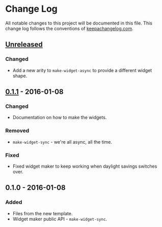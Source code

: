 # Change Log
All notable changes to this project will be documented in this file. This change log follows the conventions of [keepachangelog.com](http://keepachangelog.com/).

## [Unreleased][unreleased]
### Changed
- Add a new arity to `make-widget-async` to provide a different widget shape.

## [0.1.1] - 2016-01-08
### Changed
- Documentation on how to make the widgets.

### Removed
- `make-widget-sync` - we're all async, all the time.

### Fixed
- Fixed widget maker to keep working when daylight savings switches over.

## 0.1.0 - 2016-01-08
### Added
- Files from the new template.
- Widget maker public API - `make-widget-sync`.

[unreleased]: https://github.com/your-name/bowling-kata/compare/0.1.1...HEAD
[0.1.1]: https://github.com/your-name/bowling-kata/compare/0.1.0...0.1.1
